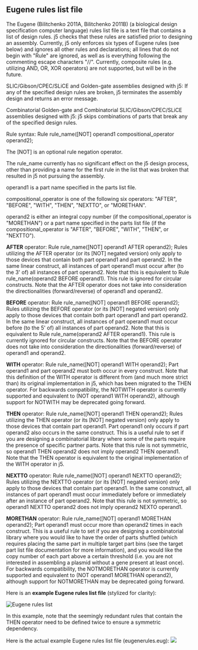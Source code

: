 ## Eugene rules list file

The Eugene (Bilitchenko 2011A, Bilitchenko 2011B) (a biological design specification computer language) rules list file is a text file that contains a list of design rules. j5 checks that these rules are satisfied prior to designing an assembly. Currently, j5 only enforces six types of Eugene rules (see below) and ignores all other rules and declarations; all lines that do not begin with "Rule" are ignored, as well as is everything following the commenting escape characters "//". Currently, composite rules (e.g. utilizing AND, OR, XOR operators) are not supported, but will be in the future.

SLIC/Gibson/CPEC/SLiCE and Golden-gate assemblies designed with j5:
If any of the specified design rules are broken, j5 terminates the assembly design and returns an error message.

Combinatorial Golden-gate and Combinatorial SLIC/Gibson/CPEC/SLiCE assemblies designed with j5:
j5 skips combinations of parts that break any of the specified design rules.

Rule syntax: Rule rule_name([NOT] operand1 compositional_operator operand2);

The [NOT] is an optional rule negation operator.

The rule_name currently has no significant effect on the j5 design process, other than providing a name for the first rule in the list that was broken that resulted in j5 not pursuing the assembly.

operand1 is a part name specified in the parts list file.

compositional_operator is one of the following six operators: "AFTER", "BEFORE", "WITH", "THEN", "NEXTTO", or "MORETHAN".

operand2 is either an integral copy number (if the compositional_operator is "MORETHAN") or a part name specified in the parts list file (if the compositional_operator is "AFTER", "BEFORE", "WITH", "THEN", or "NEXTTO").

**AFTER** operator:
Rule rule_name([NOT] operand1 AFTER operand2);
Rules utilizing the AFTER operator (or its [NOT] negated version) only apply to those devices that contain both part operand1 and part operand2. In the same linear construct, all instances of part operand1 must occur after (to the 3' of) all instances of part operand2. Note that this is equivalent to Rule rule_name(operand2 BEFORE operand1). This rule is ignored for circular constructs. Note that the AFTER operator does not take into consideration the directionalities (forward/reverse) of operand1 and operand2.

**BEFORE** operator:
Rule rule_name([NOT] operand1 BEFORE operand2);
Rules utilizing the BEFORE operator (or its [NOT] negated version) only apply to those devices that contain both part operand1 and part operand2. In the same linear construct, all instances of part operand1 must occur before (to the 5' of) all instances of part operand2. Note that this is equivalent to Rule rule_name(operand2 AFTER operand1). This rule is currently ignored for circular constructs. Note that the BEFORE operator does not take into consideration the directionalities (forward/reverse) of operand1 and operand2.

**WITH** operator:
Rule rule_name([NOT] operand1 WITH operand2);
Part operand1 and part operand2 must both occur in every construct. Note that this definition of the WITH operator is different from (and much more strict than) its original implementation in j5, which has been migrated to the THEN operator. For backwards compatibility, the NOTWITH operator is currently supported and equivalent to (NOT operand1 WITH operand2), although support for NOTWITH may be deprecated going forward.

**THEN** operator:
Rule rule_name([NOT] operand1 THEN operand2);
Rules utilizing the THEN operator (or its [NOT] negated version) only apply to those devices that contain part operand1. Part operand1 only occurs if part operand2 also occurs in the same construct.  This is a useful rule to set if you are designing a combinatorial library where some of the parts require the presence of specific partner parts. Note that this rule is not symmetric, so operand1 THEN operand2 does not imply operand2 THEN operand1. Note that the THEN operator is equivalent to the original implementation of the WITH operator in j5.

**NEXTTO** operator:
Rule rule_name([NOT] operand1 NEXTTO operand2);
Rules utilizing the NEXTTO operator (or its [NOT] negated version) only apply to those devices that contain part operand1. In the same construct, all instances of part operand1 must occur immediately before or immediately after an instance of part operand2. Note that this rule is not symmetric, so operand1 NEXTTO operand2 does not imply operand2 NEXTO operand1.

**MORETHAN** operator:
Rule rule_name([NOT] operand1 MORETHAN operand2);
Part operand1 must occur more than operand2 times in each construct. This is a useful rule to set if you are designing a combinatorial library where you would like to have the order of parts shuffled (which requires placing the same part in multiple target part bins (see the target part list file documentation for more information), and you would like the copy number of each part above a certain threshold (i.e. you are not interested in assembling a plasmid without a gene present at least once). For backwards compatibility, the NOTMORETHAN operator is currently supported and equivalent to (NOT operand1 MORETHAN operand2), although support for NOTMORETHAN may be deprecated going forward.

Here is an **example Eugene rules list file** (stylized for clarity):

![Eugene rules list](https://dl.dropbox.com/s/9zpr98qgqg4om71/pastedImage28.png)

In this example, note that the seemingly redundant rules that contain the THEN operator need to be defined twice to ensure a symmetric dependency.

Here is the actual example Eugene rules list file (eugenerules.eug):
[![](http://j5.jbei.org/j5manual/images/_nb_fileIcons/eugenerules00fefffe.png)](http://j5.jbei.org/j5manual/attachments/eugenerules00.eug)